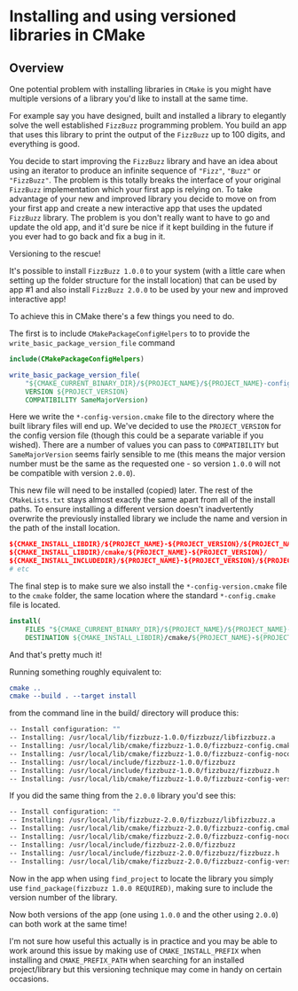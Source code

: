 # Installing and using versioned libraries in CMake

## Overview

One potential problem with installing libraries in `CMake` is you might have multiple versions of a library you'd like to install at the same time.

For example say you have designed, built and installed a library to elegantly solve the well established `FizzBuzz` programming problem. You build an app that uses this library to print the output of the `FizzBuzz` up to 100 digits, and everything is good.

You decide to start improving the `FizzBuzz` library and have an idea about using an iterator to produce an infinite sequence of `"Fizz"`, `"Buzz"` or `"FizzBuzz"`. The problem is this totally breaks the interface of your original `FizzBuzz` implementation which your first app is  relying on. To take advantage of your new and improved library you decide to move on from your first app and create a new interactive app that uses the updated `FizzBuzz` library. The problem is you don't really want to have to go and update the old app, and it'd sure be nice if it kept building in the future if you ever had to go back and fix a bug in it.

Versioning to the rescue!

It's possible to install `FizzBuzz 1.0.0` to your system (with a little care when setting up the folder structure for the install location) that can be used by app #1 and also install `FizzBuzz 2.0.0` to be used by your new and improved interactive app!

To achieve this in CMake there's a few things you need to do.

The first is to include `CMakePackageConfigHelpers` to to provide the `write_basic_package_version_file` command

```cmake
include(CMakePackageConfigHelpers)

write_basic_package_version_file(
    "${CMAKE_CURRENT_BINARY_DIR}/${PROJECT_NAME}/${PROJECT_NAME}-config-version.cmake"
    VERSION ${PROJECT_VERSION}
    COMPATIBILITY SameMajorVersion)
```

Here we write the `*-config-version.cmake` file to the directory where the built library files will end up. We've decided to use the `PROJECT_VERSION` for the config version file (though this could be a separate variable if you wished). There are a number of values you can pass to `COMPATIBILITY` but `SameMajorVersion` seems fairly sensible to me (this means the major version number must be the same as the requested one - so version `1.0.0` will not be compatible with version `2.0.0`).

This new file will need to be installed (copied) later. The rest of the `CMakeLists.txt` stays almost exactly the same apart from all of the install paths. To ensure installing a different version doesn't inadvertently overwrite the previously installed library we include the name and version in the path of the install location.

```cmake
${CMAKE_INSTALL_LIBDIR}/${PROJECT_NAME}-${PROJECT_VERSION}/${PROJECT_NAME}/
${CMAKE_INSTALL_LIBDIR}/cmake/${PROJECT_NAME}-${PROJECT_VERSION}/
${CMAKE_INSTALL_INCLUDEDIR}/${PROJECT_NAME}-${PROJECT_VERSION}/${PROJECT_NAME}/
# etc
```

The final step is to make sure we also install the `*-config-version.cmake` file to the `cmake` folder, the same location where the standard `*-config.cmake` file is located.

```cmake
install(
    FILES "${CMAKE_CURRENT_BINARY_DIR}/${PROJECT_NAME}/${PROJECT_NAME}-config-version.cmake"
    DESTINATION ${CMAKE_INSTALL_LIBDIR}/cmake/${PROJECT_NAME}-${PROJECT_VERSION})
```

And that's pretty much it!

Running something roughly equivalent to:

```cmake
cmake ..
cmake --build . --target install
```

from the command line in the build/ directory will produce this:

```bash
-- Install configuration: ""
-- Installing: /usr/local/lib/fizzbuzz-1.0.0/fizzbuzz/libfizzbuzz.a
-- Installing: /usr/local/lib/cmake/fizzbuzz-1.0.0/fizzbuzz-config.cmake
-- Installing: /usr/local/lib/cmake/fizzbuzz-1.0.0/fizzbuzz-config-noconfig.cmake
-- Installing: /usr/local/include/fizzbuzz-1.0.0/fizzbuzz
-- Installing: /usr/local/include/fizzbuzz-1.0.0/fizzbuzz/fizzbuzz.h
-- Installing: /usr/local/lib/cmake/fizzbuzz-1.0.0/fizzbuzz-config-version.cmake
```

If you did the same thing from the `2.0.0` library you'd see this:

```bash
-- Install configuration: ""
-- Installing: /usr/local/lib/fizzbuzz-2.0.0/fizzbuzz/libfizzbuzz.a
-- Installing: /usr/local/lib/cmake/fizzbuzz-2.0.0/fizzbuzz-config.cmake
-- Installing: /usr/local/lib/cmake/fizzbuzz-2.0.0/fizzbuzz-config-noconfig.cmake
-- Installing: /usr/local/include/fizzbuzz-2.0.0/fizzbuzz
-- Installing: /usr/local/include/fizzbuzz-2.0.0/fizzbuzz/fizzbuzz.h
-- Installing: /usr/local/lib/cmake/fizzbuzz-2.0.0/fizzbuzz-config-version.cmake
```

Now in the app when using `find_project` to locate the library you simply use `find_package(fizzbuzz 1.0.0 REQUIRED)`, making sure to include the version number of the library.

Now both versions of the app (one using `1.0.0` and the other using `2.0.0`) can both work at the same time!

I'm not sure how useful this actually is in practice and you may be able to work around this issue by making use of `CMAKE_INSTALL_PREFIX` when installing and `CMAKE_PREFIX_PATH` when searching for an installed project/library but this versioning technique may come in handy on certain occasions.